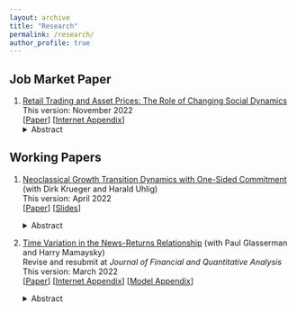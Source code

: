 ```yaml
---
layout: archive
title: "Research"
permalink: /research/
author_profile: true
---
```



## Job Market Paper
1. [Retail Trading and Asset Prices: The Role of Changing Social Dynamics](../files/Li_paper_combined.pdf)    
   This version: November 2022       
   \[[Paper](../files/Li_paper.pdf)\] \[[Internet Appendix](../files/Li_internet_appendix.pdf)\]
   <details><summary>Abstract</summary>   
   Social-media-fueled retail trading poses new risk to institutional investors. This paper examines the origin and pricing of this new risk. I first present stylized facts on prices, quantities, and retail investors' beliefs, for a set of meme stocks. I establish that aggregate fluctuations in retail sentiment originated from a growing and concentrated social network. The retail sentiment fluctuations induced changes in investor composition. As sentiment increased throughout 2020 and 2021, retail investors built up long positions, while price-sensitive long-only institutions gradually exited the market since early 2020. Short interest stayed high in 2020, then dropped sharply following the price surge in January 2021, and remained low throughout 2021. I then develop a model that reconciles the price, quantity, and retail sentiment dynamics during this period. In the model, retail investors participate in a social network with concentrated linkages. The concentration of the network implies that idiosyncratic sentiment shocks do not "average out," which leads to aggregate fluctuations in retail sentiment. Aggregate retail sentiment shocks shift investor composition, which in turn determines the price of retail sentiment risk. In particular, following an increase in aggregate retail sentiment, price-elastic long-only institutions first hit their short-sale constraints. This leads to a decrease in aggregate demand elasticity in the market for an individual stock. Then a "small" retail sentiment shock can have a "large" price impact and even squeeze short sellers. Finally, I conduct counterfactuals, which show that social network dynamics shape the distribution of retail sentiment risk and have economically large impact on asset prices.
   </details>

## Working Papers
1. [Neoclassical Growth Transition Dynamics with One-Sided Commitment](../files/Krueger_Li_Uhlig_paper.pdf) (with Dirk Krueger and Harald Uhlig)  
   This version: April 2022  
   \[[Paper](../files/Krueger_Li_Uhlig_paper.pdf)\] \[[Slides](../files/Krueger_Li_Uhlig_slides.pdf)\]
   <details><summary>Abstract</summary>
   This paper characterizes the transition dynamics of a continuous-time neoclassical production economy with capital accumulation in which households face idiosyncratic income risk. Insurance companies operating in perfectly competitive markets offer long-term insurance contracts and can commit to future contractual obligations, whereas households cannot. Therefore the equilibrium features imperfect insurance and a non-degenerate cross-sectional consumption distribution. When household labor productivity takes two values, one of which is zero, and the utility function is logarithmic, we show that the transition dynamics induced by unexpected positive or negative technology shocks, including the evolution of the consumption distribution, can be calculated in closed form, as long as the initial deviation from the steady state is not too large. This is in contrast to both the standard representative agent neoclassical growth model as well as Bewley (1986) style models with uninsurable idiosyncratic income risk.  Thus the paper provides an analytically tractable alternative to the standard incomplete markets general equilibrium model developed in Aiyagari (1994) by retaining its physical structure, but substituting the assumed incomplete asset markets structure with one in which limits to consumption insurance emerge endogenously, as in the macroeconomic literature on limited commitment.
   </details>

2. [Time Variation in the News-Returns Relationship](https://papers.ssrn.com/sol3/papers.cfm?abstract_id=3420981) (with Paul Glasserman and Harry Mamaysky)  
   Revise and resubmit at *Journal of Financial and Quantitative Analysis*    
   This version: March 2022  
   \[[Paper](https://papers.ssrn.com/sol3/papers.cfm?abstract_id=3420981)\] \[[Internet Appendix](../files/Glasserman_Li_Mamaysky_internet_appendix.pdf)\] \[[Model Appendix](../files/Glasserman_Li_Mamaysky_model.pdf)\]
   <details><summary>Abstract</summary>
   The well-documented underreaction of stock prices to news exhibits substantial time variation. Higher risk-bearing capacity of financial intermediaries, lower passive ownership of stocks, and more informative news increase price responses to contemporaneous news; surprisingly, they also increase price responses to lagged news (underreaction). Our findings are not driven by short-sale constraints, serial correlation in news flow, or improved information processing capacity. We discuss possible mechanisms based on investor behavior and strategic order-splitting by institutions. A simple model with limited attention and three investor types — institutional, non-institutional, passive — predicts the varying response to news we observe.
   </details>
